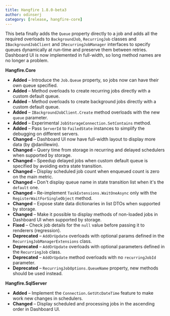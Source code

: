 ```yaml
---
title: Hangfire 1.8.0-beta3
author: odinserj
category: [release, hangfire-core]
---
```


This beta finally adds the `Queue` property directly to a job and adds all the required overloads to `BackgroundJob`, `RecurringJob` classes and `IBackgroundJobClient` and `IRecurringJobManager` interfaces to specify queues dynamically at run-time and preserve them between retries. Dashboard UI is now implemented in full-width, so long method names are no longer a problem.

**Hangfire.Core**

* **Added** – Introduce the `Job.Queue` property, so jobs now can have their own queue specified.
* **Added** – Method overloads to create recurring jobs directly with a custom default queue.
* **Added** – Method overloads to create background jobs directly with a custom default queue.
* **Added** – `IBackgroundJobClient.Create` method overloads with the new `queue` parameter.
* **Added** – Experimental `JobStorageConnection.SetContains` method.
* **Added** – Pass `ServerId` to `FailedState` instances to simplify the debugging on different servers.
* **Changed** – Dashboard UI now have full-width layout to display more data (by @danillewin).
* **Changed** – Query time from storage in recurring and delayed schedulers when supported by storage.
* **Changed** – Speedup delayed jobs when custom default queue is specified by avoiding extra state transition.
* **Changed** – Display scheduled job count when enqueued count is zero on the main metric.
* **Changed** – Don't display queue name in state transition list when it's the `default` one.
* **Changed** – Re-implement `TaskExtensions.WaitOneAsync` only with the `RegisterWaitForSingleObject` method.
* **Changed** – Expose state data dictionaries in list DTOs when supported by storage.
* **Changed** – Make it possible to display methods of non-loaded jobs in Dashboard UI when supported by storage.
* **Fixed** – Check job details for the `null` value before passing it to renderers (regression).
* **Deprecated** – `AddOrUpdate` overloads with optional params defined in the `RecurringJobManagerExtensions` class.
* **Deprecated** – `AddOrUpdate` overloads with optional parameters defined in the `RecurringJob` class.
* **Deprecated** – `AddOrUpdate` method overloads with no `recurringJobId` parameter.
* **Deprecated** – `RecurringJobOptions.QueueName` property, new methods should be used instead.

**Hangfire.SqlServer**

* **Added** – Implement the `Connection.GetUtcDateTime` feature to make work new changes in schedulers.
* **Changed** – Display scheduled and processing jobs in the ascending order in Dashboard UI.
